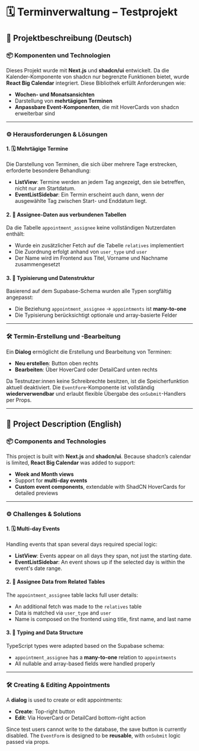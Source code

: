 # 🗓️ Terminverwaltung – Testprojekt

## 📝 Projektbeschreibung (Deutsch)

### 📦 Komponenten und Technologien

Dieses Projekt wurde mit **Next.js** und **shadcn/ui** entwickelt. Da die Kalender-Komponente von shadcn nur begrenzte Funktionen bietet, wurde **React Big Calendar** integriert. Diese Bibliothek erfüllt Anforderungen wie:

- **Wochen- und Monatsansichten**
- Darstellung von **mehrtägigen Terminen**
- **Anpassbare Event-Komponenten**, die mit HoverCards von shadcn erweiterbar sind

---

### ⚙️ Herausforderungen & Lösungen

#### 1. 🗓️ Mehrtägige Termine

Die Darstellung von Terminen, die sich über mehrere Tage erstrecken, erforderte besondere Behandlung:

- **ListView**: Termine werden an jedem Tag angezeigt, den sie betreffen, nicht nur am Startdatum.
- **EventListSidebar**: Ein Termin erscheint auch dann, wenn der ausgewählte Tag zwischen Start- und Enddatum liegt.

#### 2. 👥 Assignee-Daten aus verbundenen Tabellen

Da die Tabelle `appointment_assignee` keine vollständigen Nutzerdaten enthält:

- Wurde ein zusätzlicher Fetch auf die Tabelle `relatives` implementiert
- Die Zuordnung erfolgt anhand von `user_type` und `user`
- Der Name wird im Frontend aus Titel, Vorname und Nachname zusammengesetzt

#### 3. 🧩 Typisierung und Datenstruktur

Basierend auf dem Supabase-Schema wurden alle Typen sorgfältig angepasst:

- Die Beziehung `appointment_assignee` → `appointments` ist **many-to-one**
- Die Typisierung berücksichtigt optionale und array-basierte Felder

---

### 🛠️ Termin-Erstellung und -Bearbeitung

Ein **Dialog** ermöglicht die Erstellung und Bearbeitung von Terminen:

- **Neu erstellen**: Button oben rechts
- **Bearbeiten**: Über HoverCard oder DetailCard unten rechts

Da Testnutzer:innen keine Schreibrechte besitzen, ist die Speicherfunktion aktuell deaktiviert. Die `EventForm`-Komponente ist vollständig **wiederverwendbar** und erlaubt flexible Übergabe des `onSubmit`-Handlers per Props.

---

## 📄 Project Description (English)

### 📦 Components and Technologies

This project is built with **Next.js** and **shadcn/ui**. Because shadcn’s calendar is limited, **React Big Calendar** was added to support:

- **Week and Month views**
- Support for **multi-day events**
- **Custom event components**, extendable with ShadCN HoverCards for detailed previews

---

### ⚙️ Challenges & Solutions

#### 1. 🗓️ Multi-day Events

Handling events that span several days required special logic:

- **ListView**: Events appear on all days they span, not just the starting date.
- **EventListSidebar**: An event shows up if the selected day is within the event's date range.

#### 2. 👥 Assignee Data from Related Tables

The `appointment_assignee` table lacks full user details:

- An additional fetch was made to the `relatives` table
- Data is matched via `user_type` and `user`
- Name is composed on the frontend using title, first name, and last name

#### 3. 🧩 Typing and Data Structure

TypeScript types were adapted based on the Supabase schema:

- `appointment_assignee` has a **many-to-one** relation to `appointments`
- All nullable and array-based fields were handled properly

---

### 🛠️ Creating & Editing Appointments

A **dialog** is used to create or edit appointments:

- **Create**: Top-right button
- **Edit**: Via HoverCard or DetailCard bottom-right action

Since test users cannot write to the database, the save button is currently disabled. The `EventForm` is designed to be **reusable**, with `onSubmit` logic passed via props.
